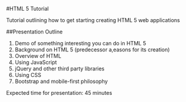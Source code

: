 #HTML 5 Tutorial

Tutorial outlining how to get starting creating HTML 5 web applications

##Presentation Outline

1. Demo of something interesting you can do in HTML 5
1. Background on HTML 5 (predecessor a,easons for its creation)
2. Overview of HTML
3. Using JavaScript
4. jQuery and other third party libraries
5. Using CSS
6. Bootstrap and mobile-first philosophy

Expected time for presentation: 45 minutes